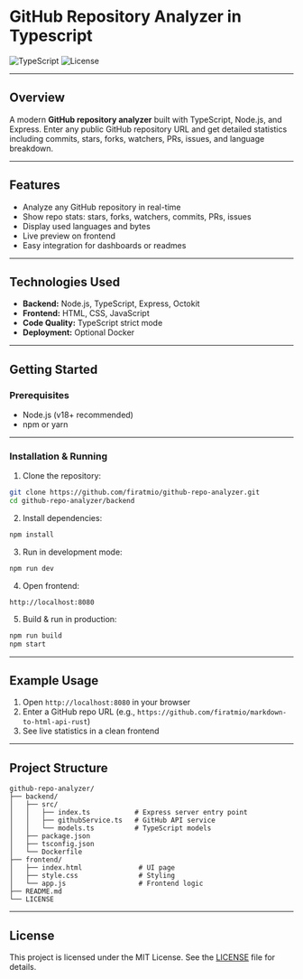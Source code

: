 # GitHub Repository Analyzer in Typescript

![TypeScript](https://img.shields.io/badge/Language-TypeScript-blue.svg)  ![License](https://img.shields.io/badge/License-MIT-green.svg)

---

## Overview

A modern **GitHub repository analyzer** built with TypeScript, Node.js, and Express.
Enter any public GitHub repository URL and get detailed statistics including commits, stars, forks, watchers, PRs, issues, and language breakdown.

---

## Features

* Analyze any GitHub repository in real-time
* Show repo stats: stars, forks, watchers, commits, PRs, issues
* Display used languages and bytes
* Live preview on frontend
* Easy integration for dashboards or readmes

---

## Technologies Used

* **Backend:** Node.js, TypeScript, Express, Octokit
* **Frontend:** HTML, CSS, JavaScript
* **Code Quality:** TypeScript strict mode
* **Deployment:** Optional Docker

---

## Getting Started

### Prerequisites

* Node.js (v18+ recommended)
* npm or yarn

---

### Installation & Running

1. Clone the repository:

```bash
git clone https://github.com/firatmio/github-repo-analyzer.git
cd github-repo-analyzer/backend
```

2. Install dependencies:

```bash
npm install
```

3. Run in development mode:

```bash
npm run dev
```

4. Open frontend:

```text
http://localhost:8080
```

5. Build & run in production:

```bash
npm run build
npm start
```

---

## Example Usage

1. Open `http://localhost:8080` in your browser
2. Enter a GitHub repo URL (e.g., `https://github.com/firatmio/markdown-to-html-api-rust`)
3. See live statistics in a clean frontend

---

## Project Structure

```
github-repo-analyzer/
├── backend/
│   ├── src/
│   │   ├── index.ts           # Express server entry point
│   │   ├── githubService.ts   # GitHub API service
│   │   └── models.ts          # TypeScript models
│   ├── package.json
│   ├── tsconfig.json
│   └── Dockerfile
├── frontend/
│   ├── index.html              # UI page
│   ├── style.css               # Styling
│   └── app.js                  # Frontend logic
├── README.md
└── LICENSE
```

---

## License

This project is licensed under the MIT License. See the [LICENSE](LICENSE) file for details.
